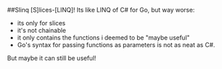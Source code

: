 ##Slinq
[S]lices-[LINQ]! Its like LINQ of C# for Go, but way worse:
- its only for slices
- it's not chainable
- it only contains the functions i deemed to be "maybe useful"
- Go's syntax for passing functions as parameters is not as neat as C#.

But maybe it can still be useful!
